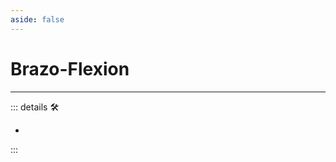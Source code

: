```yaml
---
aside: false
---
```

# Brazo-Flexion

---

<!-- =================================================== -->
<!-- =================================================== -->
<!-- =================================================== -->
<!-- =================================================== -->
<!-- =================================================== -->
::: details 🛠

-

:::

